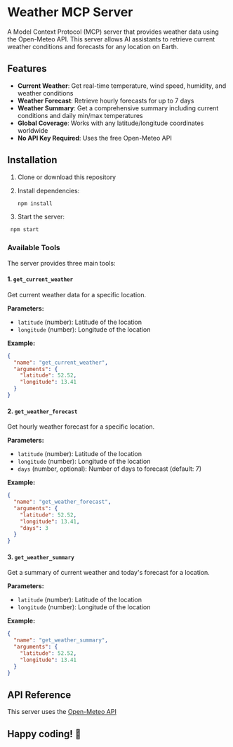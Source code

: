 # Weather MCP Server

A Model Context Protocol (MCP) server that provides weather data using the Open-Meteo API. This server allows AI assistants to retrieve current weather conditions and forecasts for any location on Earth.

## Features

- **Current Weather**: Get real-time temperature, wind speed, humidity, and weather conditions
- **Weather Forecast**: Retrieve hourly forecasts for up to 7 days
- **Weather Summary**: Get a comprehensive summary including current conditions and daily min/max temperatures
- **Global Coverage**: Works with any latitude/longitude coordinates worldwide
- **No API Key Required**: Uses the free Open-Meteo API

## Installation

1. Clone or download this repository

2. Install dependencies:
   ```bash
   npm install
   ```

3. Start the server:
  ```bash
   npm start
   ```
### Available Tools

The server provides three main tools:

#### 1. `get_current_weather`
Get current weather data for a specific location.

**Parameters:**
- `latitude` (number): Latitude of the location
- `longitude` (number): Longitude of the location

**Example:**
```json
{
  "name": "get_current_weather",
  "arguments": {
    "latitude": 52.52,
    "longitude": 13.41
  }
}
```

#### 2. `get_weather_forecast`
Get hourly weather forecast for a specific location.

**Parameters:**
- `latitude` (number): Latitude of the location
- `longitude` (number): Longitude of the location
- `days` (number, optional): Number of days to forecast (default: 7)

**Example:**
```json
{
  "name": "get_weather_forecast",
  "arguments": {
    "latitude": 52.52,
    "longitude": 13.41,
    "days": 3
  }
}
```

#### 3. `get_weather_summary`
Get a summary of current weather and today's forecast for a location.

**Parameters:**
- `latitude` (number): Latitude of the location
- `longitude` (number): Longitude of the location

**Example:**
```json
{
  "name": "get_weather_summary",
  "arguments": {
    "latitude": 52.52,
    "longitude": 13.41
  }
}
```

## API Reference

This server uses the [Open-Meteo API](https://open-meteo.com/)


## Happy coding! 🚀
